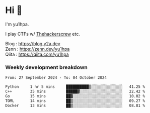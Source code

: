 # Hi 👋

I'm yu1hpa.

I play CTFs w/ [Thehackerscrew](https://www.thehackerscrew.team/) etc.

Blog : https://blog.y2a.dev  
Zenn : https://zenn.dev/yu1hpa  
Qiita : https://qiita.com/yu1hpa  

### Weekly development breakdown

<!--START_SECTION:waka-->

```txt
From: 27 September 2024 - To: 04 October 2024

Python     1 hr 5 mins     ██████████▒░░░░░░░░░░░░░░   41.25 %
C++        35 mins         █████▓░░░░░░░░░░░░░░░░░░░   22.42 %
Go         15 mins         ██▓░░░░░░░░░░░░░░░░░░░░░░   10.02 %
TOML       14 mins         ██▒░░░░░░░░░░░░░░░░░░░░░░   09.27 %
Docker     13 mins         ██▒░░░░░░░░░░░░░░░░░░░░░░   08.81 %
```

<!--END_SECTION:waka-->


